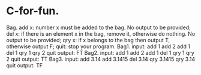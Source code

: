 # C-for-fun.
Bag. add x: number x must be added to the bag. No output to be provided;
     del x: if there is an element x in the bag, remove it, otherwise do nothing. No output to be provided;
     qry x: if x belongs to the bag then output T, otherwise output F;
     quit: stop your program.
Bag1.  input: add 1 add 2 add 1 del 1 qry 1 qry 2 quit
       output: FT
Bag2. input: add 1 add 2 add 1 del 1 qry 1 qry 2 quit 
      output: TT
Bag3. input: add 3.14 add 3.1415 del 3.14 qry 3.1415 qry 3.14 quit 
      output: TF
